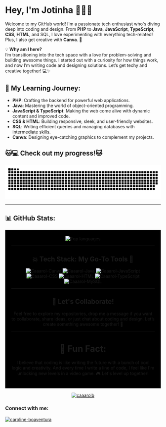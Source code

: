 # Hey, I'm Jotinha 👩‍💻🐾

Welcome to my GitHub world! I'm a passionate tech enthusiast who's diving deep into coding and design. From **PHP** to **Java**, **JavaScript**, **TypeScript**, **CSS**, **HTML**, and SQL, I love experimenting with everything tech-related! Plus, I also get creative with **Canva**. 🎨

💡 **Why am I here?**  
I’m transitioning into the tech space with a love for problem-solving and building awesome things. I started out with a curiosity for how things work, and now I’m writing code and designing solutions. Let’s get techy and creative together! 💻✨

## 🚀 My Learning Journey:
- **PHP**: Crafting the backend for powerful web applications.
- **Java**: Mastering the world of object-oriented programming.
- **JavaScript & TypeScript**: Making the web come alive with dynamic content and improved code.
- **CSS & HTML**: Building responsive, sleek, and user-friendly websites.
- **SQL**: Writing efficient queries and managing databases with intermediate skills.
- **Canva**: Designing eye-catching graphics to complement my projects.

## 🐱💻 Check out my progress!🐱
<p align="center">
  <img src="https://raw.githubusercontent.com/platane/platane/output/github-contribution-grid-snake.svg?snake=cat" alt="Kitty walking across commits" />
</p>

---

## 📊 GitHub Stats:

<div align="center" style="background-color: black; padding: 20px;">
  <!-- Dois primeiros gráficos lado a lado -->
  <div style="display: flex; justify-content: center; align-items: center;">
    <img src="https://github-readme-stats.vercel.app/api/top-langs/?username=Caaarolb&langs_count=10&layout=compact&theme=radical&hide_border=true&width=400&height=400" alt="Top languages">
  </div>

 

---

## 💥 Tech Stack: My Go-To Tools 🔧
<p align="center">
  <img alt="Caaarol-Canva" height="80" width="60" src="https://cdn.jsdelivr.net/gh/devicons/devicon@latest/icons/canva/canva-original.svg" /> 
  <img alt="Caaarol-Java" height="80" width="60" src="https://cdn.jsdelivr.net/gh/devicons/devicon@latest/icons/java/java-plain-wordmark.svg" />
  <img alt="Caaarol-JavaScript" height="80" width="60" src="https://cdn.jsdelivr.net/gh/devicons/devicon@latest/icons/javascript/javascript-original.svg" />
  <img alt="Caaarol-CSS" height="80" width="60" src="https://cdn.jsdelivr.net/gh/devicons/devicon@latest/icons/css3/css3-original.svg" />
  <img alt="Caaarol-HTML" height="80" width="60" src="https://cdn.jsdelivr.net/gh/devicons/devicon@latest/icons/html5/html5-original.svg" />
  <img alt="Caaarol-TypeScript" height="80" width="60" src="https://cdn.jsdelivr.net/gh/devicons/devicon@latest/icons/typescript/typescript-original.svg" />
  <img alt="Caaarol-MySQL" height="80" width="60" src="https://cdn.jsdelivr.net/gh/devicons/devicon@latest/icons/mysql/mysql-original.svg" />
</p>

---

## 🤝 Let's Collaborate!
Feel free to explore my repositories, drop me a message if you want to collaborate, share ideas, or just chat about coding and design. Let’s create something awesome together! 🚀

---

# 👾 Fun Fact:
I believe that coding is like writing the future with a bunch of cool logic and creativity. And every time I write a line of code, I feel like I'm unlocking new levels in a video game. 🎮 Let's level up together!

</div>


<p align="center">
  <a href="https://github.com/ryo-ma/github-profile-trophy">
    <img src="https://github-profile-trophy.vercel.app/?username=caaarolb&row=1&column=6&margin-w=5&margin-h=5" alt="caaarolb" />
  </a>
</p>




<h3 align="left">Connect with me:</h3>
<p align="left">
<a href="https://www.linkedin.com/in/-caroline-boaventura/" target="blank"><img align="center" src="https://raw.githubusercontent.com/rahuldkjain/github-profile-readme-generator/master/src/images/icons/Social/linked-in-alt.svg" alt="caroline-boaventura" height="30" width="40" /></a>
</p>





